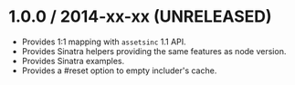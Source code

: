 1.0.0 / 2014-xx-xx (UNRELEASED)
==================

* Provides 1:1 mapping with `assetsinc` 1.1 API.
* Provides Sinatra helpers providing the same features as node version.
* Provides Sinatra examples.
* Provides a #reset option to empty includer's cache.
